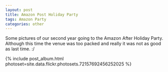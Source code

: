 ```yaml
---
layout: post
title: Amazon Post Holiday Party
tags: Amazon Party
categories: other
---
```


Some pictures of our second year going to the Amazon After Holiday Party. Although this time the venue was too packed and really it was not as good as last time. :/ 

{% include post_album.html photoset=site.data.flickr.photosets.72157692456252025 %}
